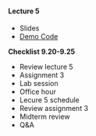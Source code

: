 #### Lecture 5
+ Slides
+ [Demo Code](https://www.dropbox.com/sh/6iyd2uei3so2h0b/AABHReJ-jvO_3B05I2uDmloua?dl=0)

**Checklist 9.20-9.25**
+ Review lecture 5
+ Assignment 3
+ Lab session
+ Office hour
+ Lecure 5 schedule
 + Review assignment 3
 + Midterm review
 + Q&A
